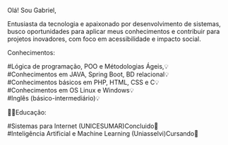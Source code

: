 Olá! Sou Gabriel,

Entusiasta da tecnologia e apaixonado por desenvolvimento de sistemas, busco oportunidades para aplicar
meus conhecimentos e contribuir para projetos inovadores, com foco em acessibilidade e impacto social.

Conhecimentos:

#Lógica de programação, POO e Métodologias Ágeis,💡<br>
#Conhecimentos em JAVA, Spring Boot, BD relacional💡<br>
#Conhecimentos básicos em PHP, HTML, CSS e C💡<br>
#Conhecimentos em OS Linux e Windows💡<br>
#Inglês (básico-intermediário)💡<br>

🧑‍💻Educação:

#Sistemas para Internet (UNICESUMAR)Concluido🏫<br>
#Inteligência Artificial e Machine Learning (Uniasselvi)Cursando🏫<br>

